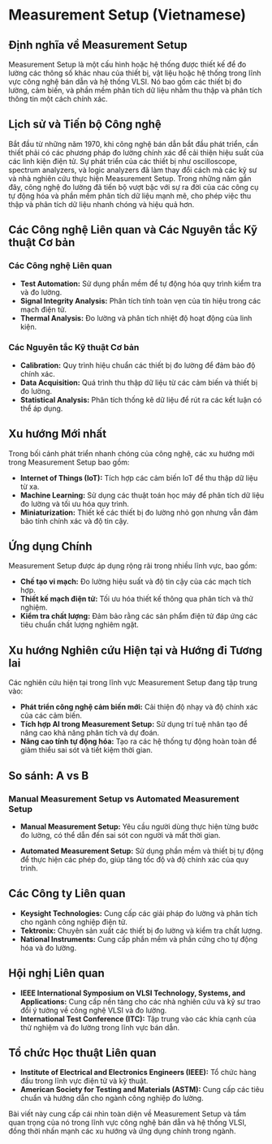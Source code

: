 # Measurement Setup (Vietnamese)

## Định nghĩa về Measurement Setup

Measurement Setup là một cấu hình hoặc hệ thống được thiết kế để đo lường các thông số khác nhau của thiết bị, vật liệu hoặc hệ thống trong lĩnh vực công nghệ bán dẫn và hệ thống VLSI. Nó bao gồm các thiết bị đo lường, cảm biến, và phần mềm phân tích dữ liệu nhằm thu thập và phân tích thông tin một cách chính xác.

## Lịch sử và Tiến bộ Công nghệ

Bắt đầu từ những năm 1970, khi công nghệ bán dẫn bắt đầu phát triển, cần thiết phải có các phương pháp đo lường chính xác để cải thiện hiệu suất của các linh kiện điện tử. Sự phát triển của các thiết bị như oscilloscope, spectrum analyzers, và logic analyzers đã làm thay đổi cách mà các kỹ sư và nhà nghiên cứu thực hiện Measurement Setup. Trong những năm gần đây, công nghệ đo lường đã tiến bộ vượt bậc với sự ra đời của các công cụ tự động hóa và phần mềm phân tích dữ liệu mạnh mẽ, cho phép việc thu thập và phân tích dữ liệu nhanh chóng và hiệu quả hơn.

## Các Công nghệ Liên quan và Các Nguyên tắc Kỹ thuật Cơ bản

### Các Công nghệ Liên quan

- **Test Automation:** Sử dụng phần mềm để tự động hóa quy trình kiểm tra và đo lường.
- **Signal Integrity Analysis:** Phân tích tính toàn vẹn của tín hiệu trong các mạch điện tử.
- **Thermal Analysis:** Đo lường và phân tích nhiệt độ hoạt động của linh kiện.

### Các Nguyên tắc Kỹ thuật Cơ bản

- **Calibration:** Quy trình hiệu chuẩn các thiết bị đo lường để đảm bảo độ chính xác.
- **Data Acquisition:** Quá trình thu thập dữ liệu từ các cảm biến và thiết bị đo lường.
- **Statistical Analysis:** Phân tích thống kê dữ liệu để rút ra các kết luận có thể áp dụng.

## Xu hướng Mới nhất

Trong bối cảnh phát triển nhanh chóng của công nghệ, các xu hướng mới trong Measurement Setup bao gồm:

- **Internet of Things (IoT):** Tích hợp các cảm biến IoT để thu thập dữ liệu từ xa.
- **Machine Learning:** Sử dụng các thuật toán học máy để phân tích dữ liệu đo lường và tối ưu hóa quy trình.
- **Miniaturization:** Thiết kế các thiết bị đo lường nhỏ gọn nhưng vẫn đảm bảo tính chính xác và độ tin cậy.

## Ứng dụng Chính

Measurement Setup được áp dụng rộng rãi trong nhiều lĩnh vực, bao gồm:

- **Chế tạo vi mạch:** Đo lường hiệu suất và độ tin cậy của các mạch tích hợp.
- **Thiết kế mạch điện tử:** Tối ưu hóa thiết kế thông qua phân tích và thử nghiệm.
- **Kiểm tra chất lượng:** Đảm bảo rằng các sản phẩm điện tử đáp ứng các tiêu chuẩn chất lượng nghiêm ngặt.

## Xu hướng Nghiên cứu Hiện tại và Hướng đi Tương lai

Các nghiên cứu hiện tại trong lĩnh vực Measurement Setup đang tập trung vào:

- **Phát triển công nghệ cảm biến mới:** Cải thiện độ nhạy và độ chính xác của các cảm biến.
- **Tích hợp AI trong Measurement Setup:** Sử dụng trí tuệ nhân tạo để nâng cao khả năng phân tích và dự đoán.
- **Nâng cao tính tự động hóa:** Tạo ra các hệ thống tự động hoàn toàn để giảm thiểu sai sót và tiết kiệm thời gian.

## So sánh: A vs B

### Manual Measurement Setup vs Automated Measurement Setup

- **Manual Measurement Setup:** Yêu cầu người dùng thực hiện từng bước đo lường, có thể dẫn đến sai sót con người và mất thời gian.
  
- **Automated Measurement Setup:** Sử dụng phần mềm và thiết bị tự động để thực hiện các phép đo, giúp tăng tốc độ và độ chính xác của quy trình.

## Các Công ty Liên quan

- **Keysight Technologies:** Cung cấp các giải pháp đo lường và phân tích cho ngành công nghiệp điện tử.
- **Tektronix:** Chuyên sản xuất các thiết bị đo lường và kiểm tra chất lượng.
- **National Instruments:** Cung cấp phần mềm và phần cứng cho tự động hóa và đo lường.

## Hội nghị Liên quan

- **IEEE International Symposium on VLSI Technology, Systems, and Applications:** Cung cấp nền tảng cho các nhà nghiên cứu và kỹ sư trao đổi ý tưởng về công nghệ VLSI và đo lường.
- **International Test Conference (ITC):** Tập trung vào các khía cạnh của thử nghiệm và đo lường trong lĩnh vực bán dẫn.

## Tổ chức Học thuật Liên quan

- **Institute of Electrical and Electronics Engineers (IEEE):** Tổ chức hàng đầu trong lĩnh vực điện tử và kỹ thuật.
- **American Society for Testing and Materials (ASTM):** Cung cấp các tiêu chuẩn và hướng dẫn cho ngành công nghiệp đo lường.

Bài viết này cung cấp cái nhìn toàn diện về Measurement Setup và tầm quan trọng của nó trong lĩnh vực công nghệ bán dẫn và hệ thống VLSI, đồng thời nhấn mạnh các xu hướng và ứng dụng chính trong ngành.